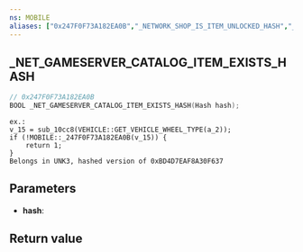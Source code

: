 ```yaml
---
ns: MOBILE
aliases: ["0x247F0F73A182EA0B","_NETWORK_SHOP_IS_ITEM_UNLOCKED_HASH","_NETWORK_SHOP_DOES_ITEM_EXIST_HASH"]
---
```

## _NET_GAMESERVER_CATALOG_ITEM_EXISTS_HASH

```c
// 0x247F0F73A182EA0B
BOOL _NET_GAMESERVER_CATALOG_ITEM_EXISTS_HASH(Hash hash);
```

```
ex.:  
v_15 = sub_10cc8(VEHICLE::GET_VEHICLE_WHEEL_TYPE(a_2));  
if (!MOBILE::_247F0F73A182EA0B(v_15)) {  
    return 1;  
}  
Belongs in UNK3, hashed version of 0xBD4D7EAF8A30F637  
```

## Parameters
* **hash**: 

## Return value
